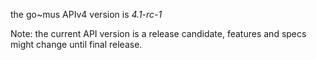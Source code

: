the go~mus APIv4 version is _4.1-rc-1_

Note: the current API version is a release candidate, features and specs might change until final release.
